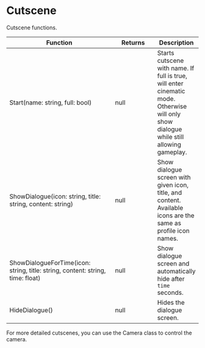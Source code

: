 # Cutscene

Cutscene functions.

<table><thead><tr><th width="271">Function</th><th width="101.33333333333331">Returns</th><th>Description</th></tr></thead><tbody><tr><td>Start(name: string, full: bool)</td><td>null</td><td>Starts cutscene with name. If full is true, will enter cinematic mode. Otherwise will only show dialogue while still allowing gameplay.</td></tr><tr><td>ShowDialogue(icon: string, title: string, content: string)</td><td>null</td><td>Show dialogue screen with given icon, title, and content. Available icons are the same as profile icon names.</td></tr><tr><td>ShowDialogueForTime(icon: string, title: string, content: string, time: float)</td><td>null</td><td>Show dialogue screen and automatically hide after <code>time</code> seconds.</td></tr><tr><td>HideDialogue()</td><td>null</td><td>Hides the dialogue screen.</td></tr></tbody></table>

For more detailed cutscenes, you can use the Camera class to control the camera.
